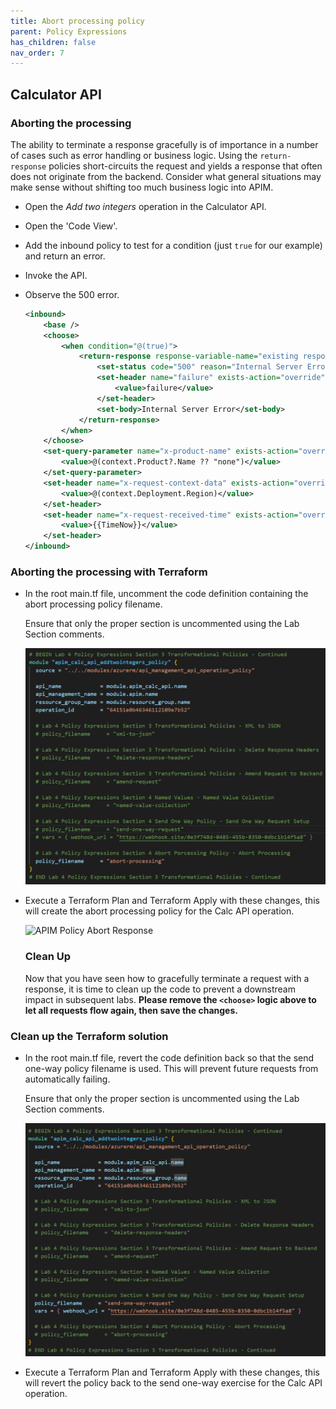 ```yaml
---
title: Abort processing policy
parent: Policy Expressions
has_children: false
nav_order: 7
---
```



## Calculator API

### Aborting the processing

The ability to terminate a response gracefully is of importance in a number of cases such as error handling or business logic. Using the `return-response` policies short-circuits the request and yields a response that often does not originate from the backend. Consider what general situations may make sense without shifting too much business logic into APIM.

- Open the *Add two integers* operation in the Calculator API.
- Open the 'Code View'.
- Add the inbound policy to test for a condition (just `true` for our example) and return an error.
- Invoke the API. 
- Observe the 500 error.

  ```xml
  <inbound>
      <base />
      <choose>
          <when condition="@(true)">
              <return-response response-variable-name="existing response variable">
                  <set-status code="500" reason="Internal Server Error" />
                  <set-header name="failure" exists-action="override">
                      <value>failure</value>
                  </set-header>
                  <set-body>Internal Server Error</set-body>
              </return-response>
          </when>
      </choose>
      <set-query-parameter name="x-product-name" exists-action="override">
          <value>@(context.Product?.Name ?? "none")</value>
      </set-query-parameter>
      <set-header name="x-request-context-data" exists-action="override">
          <value>@(context.Deployment.Region)</value>
      </set-header>
      <set-header name="x-request-received-time" exists-action="override">
          <value>{{TimeNow}}</value>
      </set-header>
  </inbound>
  ```

### Aborting the processing with Terraform
- In the root main.tf file, uncomment the code definition containing the abort processing policy filename.
  
  Ensure that only the proper section is uncommented using the Lab Section comments.

  ![Terraform APIM Calc API abort processing policy](../../assets/images/tf-module-4-add-abort-processing-calc-api.png)
  
- Execute a Terraform Plan and Terraform Apply with these changes, this will create the abort processing policy for the Calc API operation.

  ![APIM Policy Abort Response](../../assets/images/apim-policy-abort-response.png)

  ### Clean Up

  Now that you have seen how to gracefully terminate a request with a response, it is time to clean up the code to prevent a downstream impact in subsequent labs. **Please remove the `<choose>` logic above to let all requests flow again, then save the changes.**

### Clean up the Terraform solution
- In the root main.tf file, revert the code definition back so that the send one-way policy filename is used. This will prevent future requests from automatically failing.
  
  Ensure that only the proper section is uncommented using the Lab Section comments.

  ![Terraform APIM Calc API revert abort processing policy](../../assets/images/tf-module-4-add-send-one-way-calc-api.png)
  
- Execute a Terraform Plan and Terraform Apply with these changes, this will revert the policy back to the send one-way exercise for the Calc API operation.